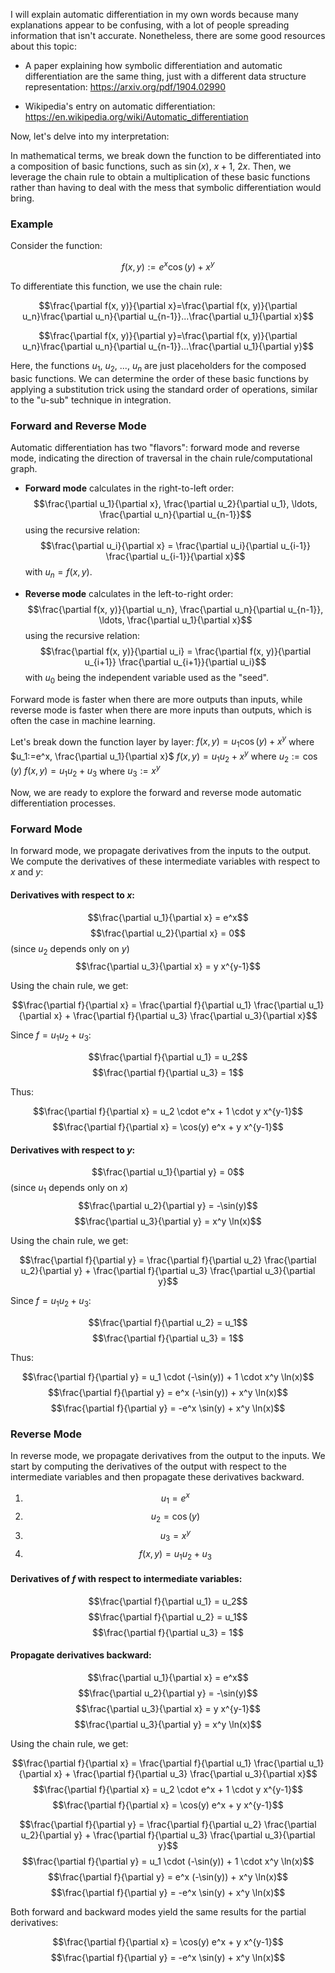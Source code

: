 I will explain automatic differentiation in my own words because many explanations appear to be confusing, with a lot of people spreading information that isn't accurate. Nonetheless, there are some good resources about this topic:

- A paper explaining how symbolic differentiation and automatic differentiation are the same thing, just with a different data structure representation: https://arxiv.org/pdf/1904.02990

- Wikipedia's entry on automatic differentiation: https://en.wikipedia.org/wiki/Automatic_differentiation

Now, let's delve into my interpretation:

In mathematical terms, we break down the function to be differentiated into a composition of basic functions, such as $\sin(x)$, $x+1$, $2x$.
Then, we leverage the chain rule to obtain a multiplication of these basic functions rather than having to deal with the mess that symbolic differentiation would bring.

### Example

Consider the function:

$$f(x, y):=e^x \cos(y) + x^y$$

To differentiate this function, we use the chain rule:

$$\frac{\partial f(x, y)}{\partial x}=\frac{\partial f(x, y)}{\partial u_n}\frac{\partial u_n}{\partial u_{n-1}}...\frac{\partial u_1}{\partial x}$$

$$\frac{\partial f(x, y)}{\partial y}=\frac{\partial f(x, y)}{\partial u_n}\frac{\partial u_n}{\partial u_{n-1}}...\frac{\partial u_1}{\partial y}$$

Here, the functions $u_1$, $u_2$, ..., $u_n$ are just placeholders for the composed basic functions. We can determine the order of these basic functions by applying a substitution trick using the standard order of operations, similar to the "u-sub" technique in integration.

### Forward and Reverse Mode

Automatic differentiation has two "flavors": forward mode and reverse mode, indicating the direction of traversal in the chain rule/computational graph.

- **Forward mode** calculates in the right-to-left order: $$\frac{\partial u_1}{\partial x}, \frac{\partial u_2}{\partial u_1}, \ldots, \frac{\partial u_n}{\partial u_{n-1}}$$ using the recursive relation:
  $$\frac{\partial u_i}{\partial x} = \frac{\partial u_i}{\partial u_{i-1}} \frac{\partial u_{i-1}}{\partial x}$$
  with $u_n = f(x, y)$.

- **Reverse mode** calculates in the left-to-right order: $$\frac{\partial f(x, y)}{\partial u_n}, \frac{\partial u_n}{\partial u_{n-1}}, \ldots, \frac{\partial u_1}{\partial x}$$ using the recursive relation:
  $$\frac{\partial f(x, y)}{\partial u_i} = \frac{\partial f(x, y)}{\partial u_{i+1}} \frac{\partial u_{i+1}}{\partial u_i}$$
  with $u_0$ being the independent variable used as the "seed".

Forward mode is faster when there are more outputs than inputs, while reverse mode is faster when there are more inputs than outputs, which is often the case in machine learning.


Let's break down the function layer by layer:
$f(x, y)=u_1 \cos(y) + x^y$
where $u_1:=e^x, \frac{\partial u_1}{\partial x}$
$f(x, y)=u_1 u_2 + x^y$
where $u_2:=\cos(y)$
$f(x, y)=u_1 u_2 + u_3$
where $u_3:=x^y$

Now, we are ready to explore the forward and reverse mode automatic differentiation processes.

### Forward Mode

In forward mode, we propagate derivatives from the inputs to the output. We compute the derivatives of these intermediate variables with respect to $x$ and $y$:

#### Derivatives with respect to $x$:

$$\frac{\partial u_1}{\partial x} = e^x$$
$$\frac{\partial u_2}{\partial x} = 0$$ (since $u_2$ depends only on $y$)
$$\frac{\partial u_3}{\partial x} = y x^{y-1}$$

Using the chain rule, we get:

$$\frac{\partial f}{\partial x} = \frac{\partial f}{\partial u_1} \frac{\partial u_1}{\partial x} + \frac{\partial f}{\partial u_3} \frac{\partial u_3}{\partial x}$$

Since $f = u_1 u_2 + u_3$:

$$\frac{\partial f}{\partial u_1} = u_2$$
$$\frac{\partial f}{\partial u_3} = 1$$

Thus:

$$\frac{\partial f}{\partial x} = u_2 \cdot e^x + 1 \cdot y x^{y-1}$$
$$\frac{\partial f}{\partial x} = \cos(y) e^x + y x^{y-1}$$

#### Derivatives with respect to $y$:

$$\frac{\partial u_1}{\partial y} = 0$$ (since $u_1$ depends only on $x$)
$$\frac{\partial u_2}{\partial y} = -\sin(y)$$
$$\frac{\partial u_3}{\partial y} = x^y \ln(x)$$

Using the chain rule, we get:

$$\frac{\partial f}{\partial y} = \frac{\partial f}{\partial u_2} \frac{\partial u_2}{\partial y} + \frac{\partial f}{\partial u_3} \frac{\partial u_3}{\partial y}$$

Since $f = u_1 u_2 + u_3$:

$$\frac{\partial f}{\partial u_2} = u_1$$
$$\frac{\partial f}{\partial u_3} = 1$$

Thus:

$$\frac{\partial f}{\partial y} = u_1 \cdot (-\sin(y)) + 1 \cdot x^y \ln(x)$$
$$\frac{\partial f}{\partial y} = e^x (-\sin(y)) + x^y \ln(x)$$
$$\frac{\partial f}{\partial y} = -e^x \sin(y) + x^y \ln(x)$$

### Reverse Mode

In reverse mode, we propagate derivatives from the output to the inputs. We start by computing the derivatives of the output with respect to the intermediate variables and then propagate these derivatives backward.

1. $$u_1 = e^x$$
2. $$u_2 = \cos(y)$$
3. $$u_3 = x^y$$
4. $$f(x, y) = u_1 u_2 + u_3$$

#### Derivatives of $f$ with respect to intermediate variables:

$$\frac{\partial f}{\partial u_1} = u_2$$
$$\frac{\partial f}{\partial u_2} = u_1$$
$$\frac{\partial f}{\partial u_3} = 1$$

#### Propagate derivatives backward:

$$\frac{\partial u_1}{\partial x} = e^x$$
$$\frac{\partial u_2}{\partial y} = -\sin(y)$$
$$\frac{\partial u_3}{\partial x} = y x^{y-1}$$
$$\frac{\partial u_3}{\partial y} = x^y \ln(x)$$

Using the chain rule, we get:

$$\frac{\partial f}{\partial x} = \frac{\partial f}{\partial u_1} \frac{\partial u_1}{\partial x} + \frac{\partial f}{\partial u_3} \frac{\partial u_3}{\partial x}$$
$$\frac{\partial f}{\partial x} = u_2 \cdot e^x + 1 \cdot y x^{y-1}$$
$$\frac{\partial f}{\partial x} = \cos(y) e^x + y x^{y-1}$$

$$\frac{\partial f}{\partial y} = \frac{\partial f}{\partial u_2} \frac{\partial u_2}{\partial y} + \frac{\partial f}{\partial u_3} \frac{\partial u_3}{\partial y}$$
$$\frac{\partial f}{\partial y} = u_1 \cdot (-\sin(y)) + 1 \cdot x^y \ln(x)$$
$$\frac{\partial f}{\partial y} = e^x (-\sin(y)) + x^y \ln(x)$$
$$\frac{\partial f}{\partial y} = -e^x \sin(y) + x^y \ln(x)$$

Both forward and backward modes yield the same results for the partial derivatives:

$$\frac{\partial f}{\partial x} = \cos(y) e^x + y x^{y-1}$$
$$\frac{\partial f}{\partial y} = -e^x \sin(y) + x^y \ln(x)$$